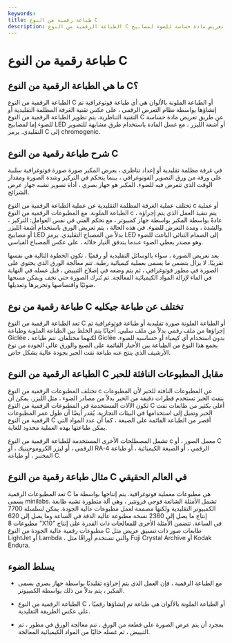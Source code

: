 ```yaml
---
keywords: 
title: طباعة رقمية من النوع C
description: الطباعة الرقمية من النوع C هي طباعة ملونة مصنوعة رقميًا ، تم تطويرها عن طريق تعريض مادة حساسة للضوء لمصابيح LED أو أشعة الليزر ، ثم يتم غسلها في عملية مماثلة للتصوير القياسي.
---
```


# طباعة رقمية من النوع C
## ما هي الطباعة الرقمية من النوع C؟

الطباعة الرقمية من النوع C أو الطباعة الملونة بالألوان هي أي طباعة فوتوغرافية تم إنشاؤها بواسطة نظام التعرض الرقمي ، على عكس تقنية الغرفة المظلمة التقليدية أو التقنية التناظرية. يتم تطوير الطباعة الرقمية من النوع C عن طريق تعريض مادة حساسة للضوء إما لمصابيح LED أو أشعة الليزر ، مع غسل المادة باستخدام طرق مشابهة للتصوير التقليدي. يرمز C إلى chromogenic.

## شرح طباعة رقمية من النوع C

في غرفة مظلمة تقليدية أو إعداد تناظري ، يعرض المكبر صورة صورة فوتوغرافية سلبية على ورقة من ورق التصوير الفوتوغرافي ، بينما يتحكم في التركيز وشدة الصورة ومقدار الوقت الذي تتعرض فيه للضوء. المكبر هو جهاز بصري ، أداة تصوير تشبه جهاز عرض الشرائح.

تختلف عملية الغرفة المظلمة التقليدية عن عملية الطباعة الرقمية من النوع c أو عملية الطباعة الملونة. مع المطبوعات الرقمية من النوع c ، يتم تنفيذ العمل الذي يتم إجراؤه عادةً بواسطة المكبر بواسطة جهاز كمبيوتر ، مع تحكم الفني في نفس العوامل: التركيز ، والشدة ، ومدة التعرض للضوء. في هذه الحالة ، يتم تعريض الورق باستخدام أشعة الليزر أو مصابيح LED بدلاً من المصباح التقليدي. يرمز LED إلى الصمام الثنائي الباعث للضوء وهو مصدر يعطي الضوء عندما يتدفق التيار خلاله ، على عكس المصباح القياسي.

بعد تعريض الصورة ، سواء بالوسائل التقليدية أو رقميًا ، تكون الخطوة التالية هي نفسها تقريبًا. لا يزال يتضمن ما يسمى بعملية كيميائية رطبة. تتم معالجة الورق الذي يحتوي على الصورة في مطور فوتوغرافي ، ثم يتم وضعه في إصلاح التبييض ، قبل غسله في النهاية في الماء لإزالة المواد الكيميائية المعالجة. ثم تُترك الصورة حتى تجف ويمكن مسحها ضوئيًا واقتصاصها وتحريرها وتعديلها.

## طباعة رقمية من نوع C تختلف عن طباعة جيكليه

تعد الطباعة الرقمية من النوع C أو الطباعة الملونة صورة تقليدية أو طباعة فوتوغرافية تم إجراؤها من ملف رقمي بدلاً من ملف سلبي. أحيانًا يتم الخلط بين الطباعة الملونة وطباعة Giclée ، لكنهما مختلفان. تتم طباعة Giclée بدون استخدام أي كيمياء أو حساسية للضوء. يجمع هذا النوع من الطباعة بين الأحبار القائمة على الصبغ والورق عالي الجودة من نوع الأرشيف الذي ينتج عنه طباعة نفث الحبر بجودة عالية بشكل خاص.

## الطباعة الرقمية من النوع C مقابل المطبوعات النافثة للحبر

تختلف المطبوعات الرقمية من النوع c عن المطبوعات النافثة للحبر لأن المطبوعات بنفث الحبر تستخدم قطرات دقيقة من الحبر بدلاً من مصادر الضوء ، مثل الليزر. يمكن أن تكون الآلات المستخدمة في المطبوعات الرقمية من النوع C أغلى بكثير من طابعات نفث الحبر وتميل إلى استخدامها في البيئات التجارية. يُقدر أيضًا أن طول عمر المطبوعات الرقمية من النوع C أقصر من الطباعة القائمة على الصبغة ، كما أن عدد المواد التي يمكن طباعتها بهذه العملية محدود للغاية.

تشمل المصطلحات الأخرى المستخدمة للطباعة الرقمية من النوع c معمل الصور ، أو C الرقمي ، أو ليزر الكروموجينيك ، أو RA-4 الرقمي ، أو الصبغة الكيميائية ، أو طباعة المختبر ، أو طباعة C.

## مثال طباعة رقمية من النوع C في العالم الحقيقي

تعد المطبوعات الرقمية C هي مطبوعات معملية فوتوغرافية. يتم إنتاجها بواسطة ما يسمى minilabs. تشمل الأمثلة الشائعة فوجي فرونتير ، وهي آلة متطورة تشبه طابعة الكمبيوتر التقليدية ولكنها مصممة لعمل مطبوعات عالية الجودة. يمكن لسلسلة 7700 إنتاج ما يصل إلى 2360 نسخة مطبوعة عالية الدقة في الساعة وما يصل إلى 620 مطبوعات 8 "X10" في الساعة. تتضمن الأمثلة الأخرى للمعالجات ذات القدرة على إنتاج مطبوعات رقمية عالية الجودة من النوع C طابعات صور ذات تنسيق عريض مثل LightJet أو Lambda ، والتي تستخدم أوراقًا مثل Fuji Crystal Archive أو Kodak Endura.

## يسلط الضوء

- مع الطباعة الرقمية ، فإن العمل الذي يتم إجراؤه تقليديًا بواسطة جهاز بصري يسمى المكبر ، يتم بدلاً من ذلك بواسطة الكمبيوتر.

- الطباعة الرقمية من النوع C أو الطباعة الملونة بالألوان هي طباعة تم إنشاؤها رقميًا ، على عكس الطريقة التقليدية.

- بمجرد أن يتم عرض الصورة على قطعة من الورق ، تتم معالجة الورق في مطور ، ثم التبييض ، ثم غسله خاليًا من المواد الكيميائية المعالجة.

